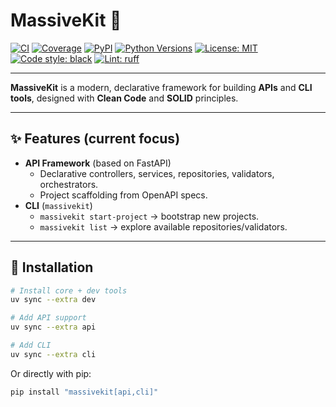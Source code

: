 # MassiveKit 🚀

[![CI](https://github.com/the-reacher-data/dummy-massive-kit/actions/workflows/devops-demo.yaml/badge.svg)](https://github.com/the-reacher-data//dummy-massive-kit/actions/workflows/ci.yml)
[![Coverage](https://codecov.io/gh/massivedatascope/dummy-massive-kit/branch/main/graph/badge.svg)](https://codecov.io/gh/dummy-massive-kit/massivekit)
[![PyPI](https://img.shields.io/pypi/v/dummy-massive-kit.svg)](https://pypi.org/project/dummy-massive-kit/)
[![Python Versions](https://img.shields.io/pypi/pyversions/dummy-massive-kit.svg)](https://pypi.org/project/massivekit/)
[![License: MIT](https://img.shields.io/badge/License-MIT-blue.svg)](LICENSE)
[![Code style: black](https://img.shields.io/badge/code%20style-black-000000.svg)](https://github.com/psf/black)
[![Lint: ruff](https://img.shields.io/badge/lint-ruff-46aef7.svg)](https://github.com/astral-sh/ruff)

---

**MassiveKit** is a modern, declarative framework for building **APIs** and **CLI tools**, designed with **Clean Code** and **SOLID** principles.

---

## ✨ Features (current focus)

- **API Framework** (based on FastAPI)
  - Declarative controllers, services, repositories, validators, orchestrators.
  - Project scaffolding from OpenAPI specs.
- **CLI** (`massivekit`)
  - `massivekit start-project` → bootstrap new projects.
  - `massivekit list` → explore available repositories/validators.

---

## 🚀 Installation

```bash
# Install core + dev tools
uv sync --extra dev

# Add API support
uv sync --extra api

# Add CLI
uv sync --extra cli
```

Or directly with pip:

```bash
pip install "massivekit[api,cli]"
```
